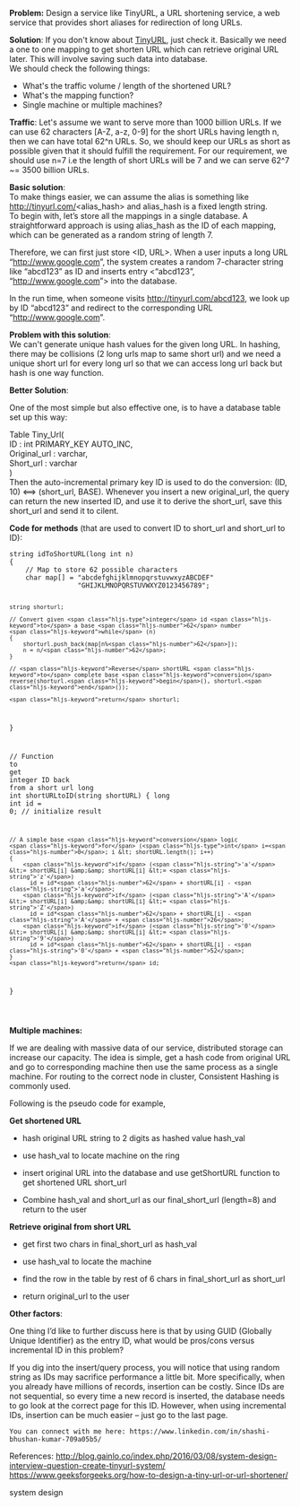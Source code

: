
<div class="post-area__3YJL"><div class="root__3bcS"><div class="user-info__2b-x"><span class="name__2jm2"></div></div><div class="content-area__2vnF"><div class="discuss-markdown-container"><p><strong>Problem:</strong> Design a service like TinyURL, a URL shortening service, a web service that provides short aliases for redirection of long URLs.</p><p>
</p><p><strong>Solution</strong>: If you don't know about <a href="https://tinyurl.com/">TinyURL</a>, just check it. Basically we need a one to one mapping to get shorten URL which can retrieve original URL later. This will involve saving such data into database.<br>
We should check the following things:</p><p>
</p><ul>
<li>What's the traffic volume / length of the shortened URL?</li>
<li>What's the mapping function?</li>
<li>Single machine or multiple machines?</li>
</ul>
<p></p><p><strong>Traffic</strong>: Let's assume we want to serve more than 1000 billion URLs. If we can use 62 characters [A-Z, a-z, 0-9] for the short URLs having length n, then we can have total 62^n URLs. So, we should keep our URLs as short as possible given that it should fulfill the requirement. For our requirement, we should use n=7 i.e the length of short URLs will be 7 and we can serve 62^7 ~= 3500 billion URLs.</p><p>
</p><p><strong>Basic solution</strong>:<br>
To make things easier, we can assume the alias is something like <a href="http://tinyurl.com/">http://tinyurl.com/</a>&lt;alias_hash&gt; and alias_hash is a fixed length string.<br>
To begin with, let’s store all the mappings in a single database. A straightforward approach is using alias_hash as the ID of each mapping, which can be generated as a random string of length 7.</p><p>
</p><p>Therefore, we can first just store &lt;ID, URL&gt;. When a user inputs a long URL “<a href="http://www.google.com">http://www.google.com</a>”, the system creates a random 7-character string like “abcd123” as ID and inserts entry &lt;“abcd123”, “<a href="http://www.google.com">http://www.google.com</a>”&gt; into the database.</p><p>
</p><p>In the run time, when someone visits <a href="http://tinyurl.com/abcd123">http://tinyurl.com/abcd123</a>, we look up by ID “abcd123” and redirect to the corresponding URL “<a href="http://www.google.com">http://www.google.com</a>”.</p><p>
</p><p><strong>Problem with this solution</strong>:<br>
We can't generate unique hash values for the given long URL. In hashing, there may be collisions (2 long urls map to same short url) and we need a unique short url for every long url so that we can access long url back but hash is one way function.</p><p>
</p><p><strong>Better Solution</strong>:</p><p>
</p><p>One of the most simple but also effective one, is to have a database table set up this way:</p><p>
</p><p>Table Tiny_Url(<br>
ID : int PRIMARY_KEY AUTO_INC,<br>
Original_url : varchar,<br>
Short_url : varchar<br>
)<br>
Then the auto-incremental primary key ID is used to do the conversion: (ID, 10) &lt;==&gt; (short_url, BASE). Whenever you insert a new original_url, the query can return the new inserted ID, and use it to derive the short_url, save this short_url and send it to cilent.</p><p>
</p><p><strong>Code for methods</strong> (that are used to convert ID to short_url and short_url to ID):</p><p>
</p><pre><code>string idToShortURL(long <span class="hljs-type">int</span> n)
{
    // Map <span class="hljs-keyword">to</span> store <span class="hljs-number">62</span> possible characters
    <span class="hljs-type">char</span> map[] = "abcdefghijklmnopqrstuvwxyzABCDEF"
                 "GHIJKLMNOPQRSTUVWXYZ0123456789";
  
    string shorturl;
  
    // Convert given <span class="hljs-type">integer</span> id <span class="hljs-keyword">to</span> a base <span class="hljs-number">62</span> number
    <span class="hljs-keyword">while</span> (n)
    {
        shorturl.push_back(map[n%<span class="hljs-number">62</span>]);
        n = n/<span class="hljs-number">62</span>;
    }
  
    // <span class="hljs-keyword">Reverse</span> shortURL <span class="hljs-keyword">to</span> complete base <span class="hljs-keyword">conversion</span>
    reverse(shorturl.<span class="hljs-keyword">begin</span>(), shorturl.<span class="hljs-keyword">end</span>());
  
    <span class="hljs-keyword">return</span> shorturl;
}
  
// <span class="hljs-keyword">Function</span> <span class="hljs-keyword">to</span> <span class="hljs-keyword">get</span> <span class="hljs-type">integer</span> ID back <span class="hljs-keyword">from</span> a short url
long <span class="hljs-type">int</span> shortURLtoID(string shortURL)
{
    long <span class="hljs-type">int</span> id = <span class="hljs-number">0</span>; // initialize result
  
    // A simple base <span class="hljs-keyword">conversion</span> logic
    <span class="hljs-keyword">for</span> (<span class="hljs-type">int</span> i=<span class="hljs-number">0</span>; i &lt; shortURL.length(); i++)
    {
        <span class="hljs-keyword">if</span> (<span class="hljs-string">'a'</span> &lt;= shortURL[i] &amp;&amp; shortURL[i] &lt;= <span class="hljs-string">'z'</span>)
          id = id*<span class="hljs-number">62</span> + shortURL[i] - <span class="hljs-string">'a'</span>;
        <span class="hljs-keyword">if</span> (<span class="hljs-string">'A'</span> &lt;= shortURL[i] &amp;&amp; shortURL[i] &lt;= <span class="hljs-string">'Z'</span>)
          id = id*<span class="hljs-number">62</span> + shortURL[i] - <span class="hljs-string">'A'</span> + <span class="hljs-number">26</span>;
        <span class="hljs-keyword">if</span> (<span class="hljs-string">'0'</span> &lt;= shortURL[i] &amp;&amp; shortURL[i] &lt;= <span class="hljs-string">'9'</span>)
          id = id*<span class="hljs-number">62</span> + shortURL[i] - <span class="hljs-string">'0'</span> + <span class="hljs-number">52</span>;
    }
    <span class="hljs-keyword">return</span> id;
}

</code></pre>
<p></p><p><strong>Multiple machines:</strong></p><p>
</p><p>If we are dealing with massive data of our service, distributed storage can increase our capacity. The idea is simple, get a hash code from original URL and go to corresponding machine then use the same process as a single machine. For routing to the correct node in cluster, Consistent Hashing is commonly used.</p><p>
</p><p>Following is the pseudo code for example,</p><p>
</p><p><strong>Get shortened URL</strong></p><p>
</p><ul>
<li>
<p></p><p>hash original URL string to 2 digits as hashed value hash_val</p><p>
</p></li>
<li>
<p></p><p>use hash_val to locate machine on the ring</p><p>
</p></li>
<li>
<p></p><p>insert original URL into the database and use getShortURL function to get shortened URL short_url</p><p>
</p></li>
<li>
<p></p><p>Combine hash_val and short_url as our final_short_url (length=8) and return to the user</p><p>
</p></li>
</ul>
<p></p><p><strong>Retrieve original from short URL</strong></p><p>
</p><ul>
<li>
<p></p><p>get first two chars in final_short_url as hash_val</p><p>
</p></li>
<li>
<p></p><p>use hash_val to locate the machine</p><p>
</p></li>
<li>
<p></p><p>find the row in the table by rest of 6 chars in final_short_url as short_url</p><p>
</p></li>
<li>
<p></p><p>return original_url to the user</p><p>
</p></li>
</ul>
<p></p><p><strong>Other factors</strong>:</p><p>
</p><p>One thing I’d like to further discuss here is that by using GUID (Globally Unique Identifier) as the entry ID, what would be pros/cons versus incremental ID in this problem?</p><p>
</p><p>If you dig into the insert/query process, you will notice that using random string as IDs may sacrifice performance a little bit. More specifically, when you already have millions of records, insertion can be costly. Since IDs are not sequential, so every time a new record is inserted, the database needs to go look at the correct page for this ID. However, when using incremental IDs, insertion can be much easier – just go to the last page.</p><p>
</p><pre><code>You can connect <span class="hljs-keyword">with</span> me <span class="hljs-symbol">here:</span> <span class="hljs-symbol">https:</span>/<span class="hljs-regexp">/www.linkedin.com/in</span><span class="hljs-regexp">/shashi-bhushan-kumar-709a05b5/</span>
</code></pre>
<p></p><p>References: <a href="http://blog.gainlo.co/index.php/2016/03/08/system-design-interview-question-create-tinyurl-system/">http://blog.gainlo.co/index.php/2016/03/08/system-design-interview-question-create-tinyurl-system/</a><br>
<a href="https://www.geeksforgeeks.org/how-to-design-a-tiny-url-or-url-shortener/">https://www.geeksforgeeks.org/how-to-design-a-tiny-url-or-url-shortener/</a></p></div></div><div class="tag-list-container__2cDj"><div class="css-9sdfuf"><span class="css-vh6pmz">system design</span></div></div></div>
